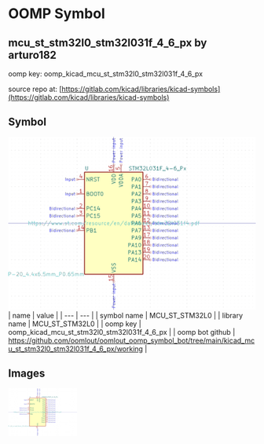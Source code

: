 # OOMP Symbol  
## mcu_st_stm32l0_stm32l031f_4_6_px  by arturo182  
  
oomp key: oomp_kicad_mcu_st_stm32l0_stm32l031f_4_6_px  
  
source repo at: [https://gitlab.com/kicad/libraries/kicad-symbols](https://gitlab.com/kicad/libraries/kicad-symbols)  
## Symbol  
  
[![working.png](working_600.png)](working.png)  
| name | value | 
| --- | --- | 
| symbol name | MCU_ST_STM32L0 | 
| library name | MCU_ST_STM32L0 | 
| oomp key | oomp_kicad_mcu_st_stm32l0_stm32l031f_4_6_px | 
| oomp bot github | https://github.com/oomlout/oomlout_oomp_symbol_bot/tree/main/kicad_mcu_st_stm32l0_stm32l031f_4_6_px/working | 
## Images  
  
[![working.png](working_140.png)](working.png)  
